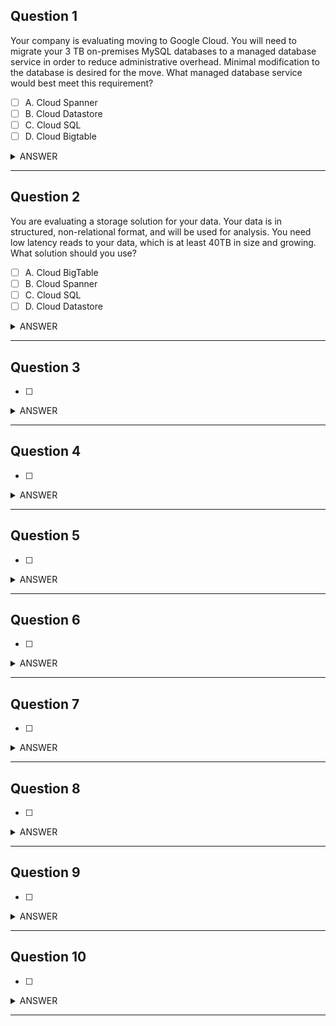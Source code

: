 ## Question 1
Your company is evaluating moving to Google Cloud. You will need to migrate your 3 TB on-premises MySQL databases to a managed database service in order to reduce administrative overhead. Minimal modification to the database is desired for the move. What managed database service would best meet this requirement?

- [ ] A. Cloud Spanner
- [ ] B. Cloud Datastore
- [ ] C. Cloud SQL
- [ ] D. Cloud Bigtable

<details><summary>ANSWER</summary><b>
C. Cloud SQL

> Explanation : `Cloud SQL` is the direct lift and shift option for existing MySQL workloads and requires minimal modification.
`Cloud Bigtable` is a NoSQL analytics database, and not a direct equivalent to a MySQL lift and shift operation.

</b></details>

---

## Question 2

You are evaluating a storage solution for your data. Your data is in structured, non-relational format, and will be used for analysis. You need low latency reads to your data, which is at least 40TB in size and growing. What solution should you use?

- [ ] A. Cloud BigTable
- [ ] B. Cloud Spanner
- [ ] C. Cloud SQL
- [ ] D. Cloud Datastore

<details><summary>ANSWER</summary><b>
A. Cloud BigTable
</b></details>

---

## Question 3

- [ ] 

<details><summary>ANSWER</summary><b>

</b></details>

---

## Question 4

- [ ] 

<details><summary>ANSWER</summary><b>

</b></details>

---

## Question 5

- [ ] 

<details><summary>ANSWER</summary><b>

</b></details>

---

## Question 6

- [ ] 

<details><summary>ANSWER</summary><b>

</b></details>

---

## Question 7

- [ ] 

<details><summary>ANSWER</summary><b>

</b></details>

---

## Question 8

- [ ] 

<details><summary>ANSWER</summary><b>

</b></details>

---

## Question 9

- [ ] 

<details><summary>ANSWER</summary><b>

</b></details>

---

## Question 10

- [ ] 

<details><summary>ANSWER</summary><b>

</b></details>

---